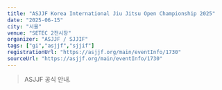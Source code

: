 ```yaml
---
title: "ASJJF Korea International Jiu Jitsu Open Championship 2025"
date: "2025-06-15"
city: "서울"
venue: "SETEC 2전시장"
organizer: "ASJJF / SJJIF"
tags: ["gi","asjjf","sjjif"]
registrationUrl: "https://asjjf.org/main/eventInfo/1730"
sourceUrl: "https://asjjf.org/main/eventInfo/1730"
---
```


> ASJJF 공식 안내.
